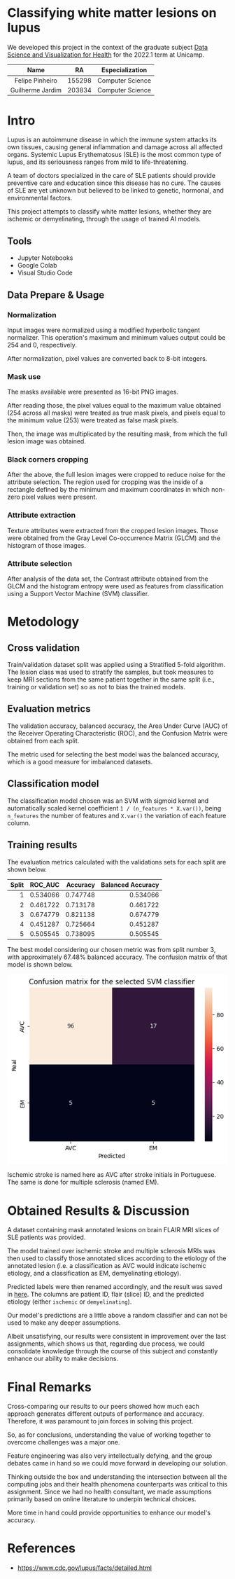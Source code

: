 # Classifying white matter lesions on lupus

We developed this project in the context of the graduate subject [Data Science and Visualization for Health](https://ds4h.org/) for the 2022.1 term at Unicamp.

|        Name       |       RA      |  Especialization  |
| :---------------: | ------------- | ----------------- | 
| Felipe Pinheiro   |     155298    | Computer Science  |
| Guilherme Jardim  |     203834    | Computer Science  |


# Intro

Lupus is an autoimmune disease in which the immune system attacks its own tissues, causing general inflammation and damage across all affected organs. Systemic Lupus Erythematosus (SLE) is the most common type of lupus, and its seriousness ranges from mild to life-threatening.

A team of doctors specialized in the care of SLE patients should provide preventive care and education since this disease has no cure. The causes of SLE are yet unknown but believed to be linked to genetic, hormonal, and environmental factors.

This project attempts to classify white matter lesions, whether they are ischemic or demyelinating, through the usage of trained AI models.

## Tools

- Jupyter Notebooks
- Google Colab
- Visual Studio Code


## Data Prepare & Usage

### Normalization

Input images were normalized using a modified hyperbolic tangent normalizer. This operation's maximum and minimum values output could be 254 and 0, respectively.

After normalization, pixel values are converted back to 8-bit integers.

### Mask use

The masks available were presented as 16-bit PNG images.

After reading those, the pixel values equal to the maximum value obtained (254 across all masks) were treated as true mask pixels, and pixels equal to the minimum value (253) were treated as false mask pixels.

Then, the image was multiplicated by the resulting mask, from which the full lesion image was obtained.

### Black corners cropping

After the above, the full lesion images were cropped to reduce noise for the attribute selection. The region used for cropping was the inside of a rectangle defined by the minimum and maximum coordinates in which non-zero pixel values were present.

### Attribute extraction

Texture attributes were extracted from the cropped lesion images. Those were obtained from the Gray Level Co-occurrence Matrix (GLCM) and the histogram of those images.

### Attribute selection

After analysis of the data set, the Contrast attribute obtained from the GLCM and the histogram entropy were used as features from classification using a Support Vector Machine (SVM) classifier.


# Metodology


## Cross validation

Train/validation dataset split was applied using a Stratified 5-fold algorithm. The lesion class was used to stratify the samples, but took measures to keep MRI sections from the same patient together in the same split (i.e., training or validation set) so as not to bias the trained models.

## Evaluation metrics

The validation accuracy, balanced accuracy, the Area Under Curve (AUC) of the Receiver Operating Characteristic (ROC), and the Confusion Matrix were obtained from each split.

The metric used for selecting the best model was the balanced accuracy, which is a good measure for imbalanced datasets.


## Classification model

The classification model chosen was an SVM with sigmoid kernel and automatically scaled kernel coefficient `1 / (n_features * X.var())`, being `n_features` the number of features and `X.var()` the variation of each feature column.

## Training results

The evaluation metrics calculated with the validations sets for each split are shown below.

| Split |  ROC_AUC | Accuracy | Balanced Accuracy |
|------:|---------:|---------:|------------------:|
|     1 | 0.534066 | 0.747748 |          0.534066 |
|     2 | 0.461722 | 0.713178 |          0.461722 |
|     3 | 0.674779 | 0.821138 |          0.674779 |
|     4 | 0.451287 | 0.725664 |          0.451287 |
|     5 | 0.505545 | 0.738095 |          0.505545 |

The best model considering our chosen metric was from split number 3, with approximately 67.48% balanced accuracy. The confusion matrix of that model is shown below.

<img src="https://github.com/FCollaPi/datasci4health/blob/6f8ab744e084c6ecd705ca18a1d1fd0ea6d0c056/p4/assets/cm.png?raw=true" alt="Confusion matrix of the best model trained" width=600/>

Ischemic stroke is named here as AVC after stroke initials in Portuguese. The same is done for multiple sclerosis (named EM).


# Obtained Results & Discussion

A dataset containing mask annotated lesions on brain FLAIR MRI slices of SLE patients was provided.

The model trained over ischemic stroke and multiple sclerosis MRIs was then used to classify those annotated slices according to the etiology of the annotated lesion (i.e. a classification as AVC would indicate ischemic etiology, and a classification as EM, demyelinating etiology).

Predicted labels were then renamed accordingly, and the result was saved in [here](https://github.com/FCollaPi/datasci4health/blob/582314cddb1588c0ffcdbea286064d45fc78c0e0/p4/data/processed/1.0-predicted.txt). The columns are patient ID, flair (slice) ID, and the predicted etiology (either `ischemic` or `demyelinating`).

Our model's predictions are a little above a random classifier and can not be used to make any deeper assumptions.

Albeit unsatisfying, our results were consistent in improvement over the last assignments, which shows us that, regarding due process, we could consolidate knowledge through the course of this subject and constantly enhance our ability to make decisions.


# Final Remarks

Cross-comparing our results to our peers showed how much each approach generates different outputs of performance and accuracy. Therefore, it was paramount to join forces in solving this project.

So, as for conclusions, understanding the value of working together to overcome challenges was a major one.

Feature engineering was also very intellectually defying, and the group debates came in hand so we could move forward in developing our solution.

Thinking outside the box and understanding the intersection between all the computing jobs and their health phenomena counterparts was critical to this assignment. Since we had no health consultant, we made assumptions primarily based on online literature to underpin technical choices.

More time in hand could provide opportunities to enhance our model's accuracy.

# References

- https://www.cdc.gov/lupus/facts/detailed.html
